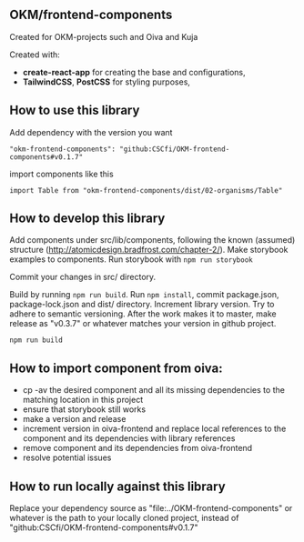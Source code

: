 ## OKM/frontend-components
Created for OKM-projects such and Oiva and Kuja

Created with:
- **create-react-app** for creating the base and configurations,
- **TailwindCSS**, **PostCSS** for styling purposes,

## How to use this library

Add dependency with the version you want

```
"okm-frontend-components": "github:CSCfi/OKM-frontend-components#v0.1.7"
```

import components like this

```
import Table from "okm-frontend-components/dist/02-organisms/Table"
```

## How to develop this library

Add components under src/lib/components, following the known (assumed) structure (http://atomicdesign.bradfrost.com/chapter-2/). Make storybook examples to components. Run storybook with ```npm run storybook```

Commit your changes in src/ directory.

Build by running ```npm run build```. Run ```npm install```, commit package.json, package-lock.json and dist/ directory. Increment library version. Try to adhere to semantic versioning. After the work makes it to master, make release as "v0.3.7" or whatever matches your version in github project.

```
npm run build
```

## How to import component from oiva:

* cp -av the desired component and all its missing dependencies to the matching location in this project
* ensure that storybook still works
* make a version and release
* increment version in oiva-frontend and replace local references to the component and its dependencies with library references
* remove component and its dependencies from oiva-frontend
* resolve potential issues

## How to run locally against this library

Replace your dependency source as "file:../OKM-frontend-components" or whatever is the path to your locally cloned project, instead of "github:CSCfi/OKM-frontend-components#v0.1.7"
